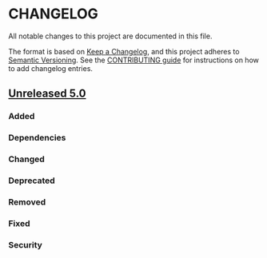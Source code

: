 # CHANGELOG
All notable changes to this project are documented in this file.

The format is based on [Keep a Changelog](https://keepachangelog.com/en/1.0.0/), and this project adheres to [Semantic Versioning](https://semver.org/spec/v2.0.0.html). See the [CONTRIBUTING guide](./CONTRIBUTING.md#Changelog) for instructions on how to add changelog entries.

## [Unreleased 5.0]
### Added

### Dependencies

### Changed

### Deprecated

### Removed

### Fixed

### Security

[Unreleased 5.0]: https://github.com/opensearch-project/OpenSearch/compare/5.0...5.0


